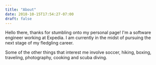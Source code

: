 ```yaml
---
title: "About"
date: 2018-10-15T17:54:27-07:00
draft: false
---
```


Hello there, thanks for stumbling onto my personal page! I'm a software engineer working at Expedia. I am currently in the midst of pursuing the next stage of my fledgling career.

Some of the other things that interest me involve soccer, hiking, boxing, traveling, photography, cooking and scuba diving.
